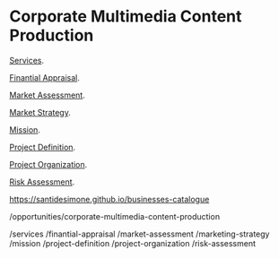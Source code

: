 <h1>Corporate Multimedia Content Production</h1>


[Services](https://santidesimone.github.io/businesses-catalogue/opportunities/corporate-multimedia-content-production/services).

[Finantial Appraisal](https://santidesimone.github.io/businesses-catalogue/opportunities/corporate-multimedia-content-production/services).

[Market Assessment](https://santidesimone.github.io/businesses-catalogue/opportunities/corporate-multimedia-content-production/services).

[Market Strategy](https://santidesimone.github.io/businesses-catalogue/opportunities/corporate-multimedia-content-production/services).

[Mission](https://santidesimone.github.io/businesses-catalogue/opportunities/corporate-multimedia-content-production/services).

[Project Definition](https://santidesimone.github.io/businesses-catalogue/opportunities/corporate-multimedia-content-production/services).

[Project Organization](https://santidesimone.github.io/businesses-catalogue/opportunities/corporate-multimedia-content-production/services).

[Risk Assessment](https://santidesimone.github.io/businesses-catalogue/opportunities/corporate-multimedia-content-production/services).



https://santidesimone.github.io/businesses-catalogue

/opportunities/corporate-multimedia-content-production

/services
/finantial-appraisal
/market-assessment
/marketing-strategy
/mission
/project-definition
/project-organization
/risk-assessment
